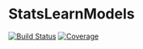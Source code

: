 # StatsLearnModels

[![Build Status](https://github.com/JuliaML/StatsLearnModels.jl/actions/workflows/CI.yml/badge.svg?branch=main)](https://github.com/JuliaML/StatsLearnModels.jl/actions/workflows/CI.yml?query=branch%3Amain)
[![Coverage](https://codecov.io/gh/JuliaML/StatsLearnModels.jl/branch/main/graph/badge.svg)](https://codecov.io/gh/JuliaML/StatsLearnModels.jl)
